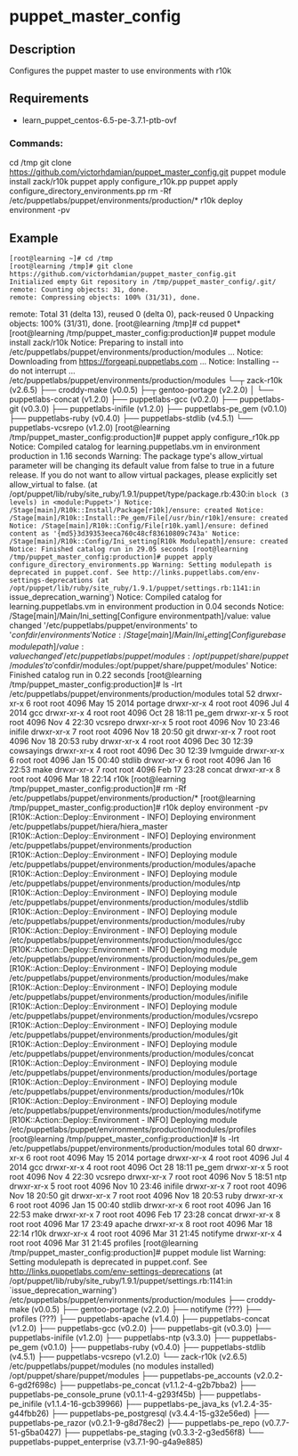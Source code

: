 # puppet_master_config

Description
-----------
Configures the puppet master to use environments with r10k

Requirements
------------

  - learn_puppet_centos-6.5-pe-3.7.1-ptb-ovf

### Commands:

cd /tmp
git clone https://github.com/victorhdamian/puppet_master_config.git
puppet module install zack/r10k
puppet apply configure_r10k.pp
puppet apply configure_directory_environments.pp
rm -Rf /etc/puppetlabs/puppet/environments/production/*
r10k deploy environment -pv


Example
-------

    [root@learning ~]# cd /tmp
    [root@learning /tmp]# git clone https://github.com/victorhdamian/puppet_master_config.git
    Initialized empty Git repository in /tmp/puppet_master_config/.git/
    remote: Counting objects: 31, done.
    remote: Compressing objects: 100% (31/31), done.

remote: Total 31 (delta 13), reused 0 (delta 0), pack-reused 0
Unpacking objects: 100% (31/31), done.
[root@learning /tmp]# cd puppet*
[root@learning /tmp/puppet_master_config:production]# puppet module install zack/r10k
Notice: Preparing to install into /etc/puppetlabs/puppet/environments/production/modules ...
Notice: Downloading from https://forgeapi.puppetlabs.com ...
Notice: Installing -- do not interrupt ...
/etc/puppetlabs/puppet/environments/production/modules
└─┬ zack-r10k (v2.6.5)
  ├── croddy-make (v0.0.5)
  ├─┬ gentoo-portage (v2.2.0)
  │ └── puppetlabs-concat (v1.2.0)
  ├── puppetlabs-gcc (v0.2.0)
  ├── puppetlabs-git (v0.3.0)
  ├── puppetlabs-inifile (v1.2.0)
  ├── puppetlabs-pe_gem (v0.1.0)
  ├── puppetlabs-ruby (v0.4.0)
  ├── puppetlabs-stdlib (v4.5.1)
  └── puppetlabs-vcsrepo (v1.2.0)
[root@learning /tmp/puppet_master_config:production]# puppet apply configure_r10k.pp
Notice: Compiled catalog for learning.puppetlabs.vm in environment production in 1.16 seconds
Warning: The package type's allow_virtual parameter will be changing its default value from false to true in a future release. If you do not want to allow virtual packages, please explicitly set allow_virtual to false.
   (at /opt/puppet/lib/ruby/site_ruby/1.9.1/puppet/type/package.rb:430:in `block (3 levels) in <module:Puppet>')
Notice: /Stage[main]/R10k::Install/Package[r10k]/ensure: created
Notice: /Stage[main]/R10k::Install::Pe_gem/File[/usr/bin/r10k]/ensure: created
Notice: /Stage[main]/R10k::Config/File[r10k.yaml]/ensure: defined content as '{md5}3d39353eeca760c48cf83610809c743a'
Notice: /Stage[main]/R10k::Config/Ini_setting[R10k Modulepath]/ensure: created
Notice: Finished catalog run in 29.05 seconds
[root@learning /tmp/puppet_master_config:production]# puppet apply configure_directory_environments.pp
Warning: Setting modulepath is deprecated in puppet.conf. See http://links.puppetlabs.com/env-settings-deprecations
   (at /opt/puppet/lib/ruby/site_ruby/1.9.1/puppet/settings.rb:1141:in `issue_deprecation_warning')
Notice: Compiled catalog for learning.puppetlabs.vm in environment production in 0.04 seconds
Notice: /Stage[main]/Main/Ini_setting[Configure environmentpath]/value: value changed '/etc/puppetlabs/puppet/environments' to '$confdir/environments'
Notice: /Stage[main]/Main/Ini_setting[Configure basemodulepath]/value: value changed '/etc/puppetlabs/puppet/modules:/opt/puppet/share/puppet/modules' to '$confdir/modules:/opt/puppet/share/puppet/modules'
Notice: Finished catalog run in 0.22 seconds
[root@learning /tmp/puppet_master_config:production]# ls -lrt /etc/puppetlabs/puppet/environments/production/modules
total 52
drwxr-xr-x 6 root root 4096 May 15  2014 portage
drwxr-xr-x 4 root root 4096 Jul  4  2014 gcc
drwxr-xr-x 4 root root 4096 Oct 28 18:11 pe_gem
drwxr-xr-x 5 root root 4096 Nov  4 22:30 vcsrepo
drwxr-xr-x 5 root root 4096 Nov 10 23:46 inifile
drwxr-xr-x 7 root root 4096 Nov 18 20:50 git
drwxr-xr-x 7 root root 4096 Nov 18 20:53 ruby
drwxr-xr-x 4 root root 4096 Dec 30 12:39 cowsayings
drwxr-xr-x 4 root root 4096 Dec 30 12:39 lvmguide
drwxr-xr-x 6 root root 4096 Jan 15 00:40 stdlib
drwxr-xr-x 6 root root 4096 Jan 16 22:53 make
drwxr-xr-x 7 root root 4096 Feb 17 23:28 concat
drwxr-xr-x 8 root root 4096 Mar 18 22:14 r10k
[root@learning /tmp/puppet_master_config:production]# rm -Rf /etc/puppetlabs/puppet/environments/production/*
[root@learning /tmp/puppet_master_config:production]# r10k deploy environment -pv
[R10K::Action::Deploy::Environment - INFO] Deploying environment /etc/puppetlabs/puppet/hiera/hiera_master
[R10K::Action::Deploy::Environment - INFO] Deploying environment /etc/puppetlabs/puppet/environments/production
[R10K::Action::Deploy::Environment - INFO] Deploying module /etc/puppetlabs/puppet/environments/production/modules/apache
[R10K::Action::Deploy::Environment - INFO] Deploying module /etc/puppetlabs/puppet/environments/production/modules/ntp
[R10K::Action::Deploy::Environment - INFO] Deploying module /etc/puppetlabs/puppet/environments/production/modules/stdlib
[R10K::Action::Deploy::Environment - INFO] Deploying module /etc/puppetlabs/puppet/environments/production/modules/ruby
[R10K::Action::Deploy::Environment - INFO] Deploying module /etc/puppetlabs/puppet/environments/production/modules/gcc
[R10K::Action::Deploy::Environment - INFO] Deploying module /etc/puppetlabs/puppet/environments/production/modules/pe_gem
[R10K::Action::Deploy::Environment - INFO] Deploying module /etc/puppetlabs/puppet/environments/production/modules/make
[R10K::Action::Deploy::Environment - INFO] Deploying module /etc/puppetlabs/puppet/environments/production/modules/inifile
[R10K::Action::Deploy::Environment - INFO] Deploying module /etc/puppetlabs/puppet/environments/production/modules/vcsrepo
[R10K::Action::Deploy::Environment - INFO] Deploying module /etc/puppetlabs/puppet/environments/production/modules/git
[R10K::Action::Deploy::Environment - INFO] Deploying module /etc/puppetlabs/puppet/environments/production/modules/concat
[R10K::Action::Deploy::Environment - INFO] Deploying module /etc/puppetlabs/puppet/environments/production/modules/portage
[R10K::Action::Deploy::Environment - INFO] Deploying module /etc/puppetlabs/puppet/environments/production/modules/r10k
[R10K::Action::Deploy::Environment - INFO] Deploying module /etc/puppetlabs/puppet/environments/production/modules/notifyme
[R10K::Action::Deploy::Environment - INFO] Deploying module /etc/puppetlabs/puppet/environments/production/modules/profiles
[root@learning /tmp/puppet_master_config:production]# ls -lrt /etc/puppetlabs/puppet/environments/production/modules
total 60
drwxr-xr-x 6 root root 4096 May 15  2014 portage
drwxr-xr-x 4 root root 4096 Jul  4  2014 gcc
drwxr-xr-x 4 root root 4096 Oct 28 18:11 pe_gem
drwxr-xr-x 5 root root 4096 Nov  4 22:30 vcsrepo
drwxr-xr-x 7 root root 4096 Nov  5 18:51 ntp
drwxr-xr-x 5 root root 4096 Nov 10 23:46 inifile
drwxr-xr-x 7 root root 4096 Nov 18 20:50 git
drwxr-xr-x 7 root root 4096 Nov 18 20:53 ruby
drwxr-xr-x 6 root root 4096 Jan 15 00:40 stdlib
drwxr-xr-x 6 root root 4096 Jan 16 22:53 make
drwxr-xr-x 7 root root 4096 Feb 17 23:28 concat
drwxr-xr-x 8 root root 4096 Mar 17 23:49 apache
drwxr-xr-x 8 root root 4096 Mar 18 22:14 r10k
drwxr-xr-x 4 root root 4096 Mar 31 21:45 notifyme
drwxr-xr-x 4 root root 4096 Mar 31 21:45 profiles
[root@learning /tmp/puppet_master_config:production]# puppet module list
Warning: Setting modulepath is deprecated in puppet.conf. See http://links.puppetlabs.com/env-settings-deprecations
   (at /opt/puppet/lib/ruby/site_ruby/1.9.1/puppet/settings.rb:1141:in `issue_deprecation_warning')
/etc/puppetlabs/puppet/environments/production/modules
├── croddy-make (v0.0.5)
├── gentoo-portage (v2.2.0)
├── notifyme (???)
├── profiles (???)
├── puppetlabs-apache (v1.4.0)
├── puppetlabs-concat (v1.2.0)
├── puppetlabs-gcc (v0.2.0)
├── puppetlabs-git (v0.3.0)
├── puppetlabs-inifile (v1.2.0)
├── puppetlabs-ntp (v3.3.0)
├── puppetlabs-pe_gem (v0.1.0)
├── puppetlabs-ruby (v0.4.0)
├── puppetlabs-stdlib (v4.5.1)
├── puppetlabs-vcsrepo (v1.2.0)
└── zack-r10k (v2.6.5)
/etc/puppetlabs/puppet/modules (no modules installed)
/opt/puppet/share/puppet/modules
├── puppetlabs-pe_accounts (v2.0.2-6-gd2f698c)
├── puppetlabs-pe_concat (v1.1.2-4-g2b7bba2)
├── puppetlabs-pe_console_prune (v0.1.1-4-g293f45b)
├── puppetlabs-pe_inifile (v1.1.4-16-gcb39966)
├── puppetlabs-pe_java_ks (v1.2.4-35-g44fbb26)
├── puppetlabs-pe_postgresql (v3.4.4-15-g32e56ed)
├── puppetlabs-pe_razor (v0.2.1-9-g8d78ec2)
├── puppetlabs-pe_repo (v0.7.7-51-g5ba0427)
├── puppetlabs-pe_staging (v0.3.3-2-g3ed56f8)
└── puppetlabs-puppet_enterprise (v3.7.1-90-g4a9e885)

